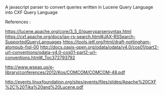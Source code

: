 A  javascript parser to convert queries written in Lucene Query Language into CXF Query Language

References : 

https://lucene.apache.org/core/3_5_0/queryparsersyntax.html
https://cxf.apache.org/docs/jax-rs-search.html#JAX-RSSearch-SupportedQueryLanguages
https://tools.ietf.org/html/draft-nottingham-atompub-fiql-00
http://docs.oasis-open.org/odata/odata/v4.0/cos01/part2-url-conventions/odata-v4.0-cos01-part2-url-conventions.html#_Toc372793792

http://www.wseas.us/e-library/conferences/2012/Kos/COMCOM/COMCOM-48.pdf

http://events.linuxfoundation.org/sites/events/files/slides/Apache%20CXF%2C%20Tika%20and%20Lucene.pdf
